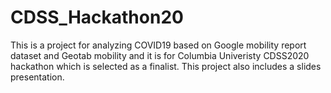 # CDSS_Hackathon20
This is a project for analyzing COVID19 based on Google mobility report dataset and Geotab mobility and it is for Columbia Univeristy CDSS2020 hackathon which is selected as a finalist. 
This project also includes a slides presentation.
